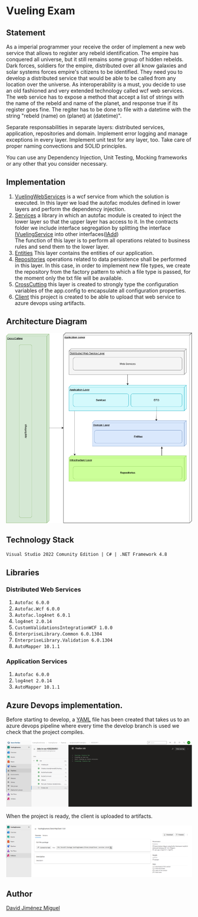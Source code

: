 # Vueling Exam

## Statement
As a imperial programmer your receive the order of implement a new web service that allows to register any rebeld identification. 
The empire has conquered all universe, but it still remains some group of hidden rebelds. Dark forces, soldiers for the empire, distributed over all know galaxies and solar systems forces empire's citizens to be identified. They need you to develop a distributed service that would be able to be called from any location over the universe. 
As interoperability is a must, you decide to use an old fashioned and very extended technology called wcf web services. 
The web service has to expose a method that accept a list of strings 
with the name of the rebeld and name of the planet, and response true if its register goes fine. The regiter has to be done to file with a datetime 
with the string "rebeld (name) on (planet) at (datetime)". 

Separate responsabilities in separate layers: distributed services, application, repositories and domain. Implement error logging and manage 
exceptions in every layer. Implement unit test for any layer, too. Take care of proper naming convections and SOLID principles. 

You can use any Dependency Injection, Unit Testing, Mocking frameworks or any other that you consider necessary. 
## Implementation
1. [VuelingWebServices](https://github.com/davidjimenez92/VuelingExamen/tree/master/VuelingExamen.Distributed.WebServices) is a wcf service from which the solution is executed. In this layer we load the autofac modules defined in lower layers and perform the dependency injection.
2. [Services](https://github.com/davidjimenez92/VuelingExamen/tree/master/VuelingExamen.Application.Services) a library in which an autofac module is created to inject the lower layer so that the upper layer has access to it. In the contracts folder we include interface segregation by splitting the interface [IVuelingService](https://github.com/davidjimenez92/VuelingExamen/blob/master/VuelingExamen.Application.Services/Contracts/IVuelingService.cs) into other interfaces([IAdd](https://github.com/davidjimenez92/VuelingExamen/blob/master/VuelingExamen.Application.Services/Contracts/IAdd.cs))<br>
The function of this layer is to perform all operations related to business rules and send them to the lower layer.
3. [Entities](https://github.com/davidjimenez92/VuelingExamen/tree/master/VuelingExamen.Domain.Entities)  This layer contains the entities of our application.
4. [Repositories](https://github.com/davidjimenez92/VuelingExamen/tree/master/VuelingExamen.Infrastructure.repositories) operations related to data persistence shall be performed in this layer. In this case, in order to implement new file types, we create the repository from the factory pattern to which a file type is passed, for the moment only the txt file will be available.
5. [CrossCutting](https://github.com/davidjimenez92/VuelingExamen/tree/master/VuelingExamen.CrossCutting.ProjectConfiguration) this layer is created to strongly type the configuration variables of the app.config to encapsulate all configuration properties.
6. [Client](https://github.com/davidjimenez92/VuelingExamen/tree/master/VuelingExamen.Client.HttpClient) this project is created to be able to upload that web service to azure devops using artifacts.
 
## Architecture Diagram
![UML DIAGRAM](https://github.com/davidjimenez92/VuelingExamen/blob/master/umlexam.png)
## Technology Stack
`Visual Studio 2022 Comunity Edition | C# | .NET Framework 4.8`
## Libraries
### Distributed Web Services
1. `Autofac 6.0.0`
2. `Autofac.Wcf 6.0.0` 
3. `Autofac.log4net 6.0.1`
4. `log4net 2.0.14`
5. `CustomValidationsIntegrationWCF 1.0.0`
6. `EnterpriseLibrary.Common 6.0.1304`
7. `EnterpriseLibrary.Validation 6.0.1304`
8. `AutoMapper 10.1.1`
### Application Services
1. `Autofac 6.0.0`
2. `log4net 2.0.14`
3. `AutoMapper 10.1.1`

## Azure Devops implementation.
Before starting to develop, a [YAML](https://github.com/davidjimenez92/VuelingExamen/blob/master/azure-pipelines.yml) file has been created that takes us to an azure devops pipeline where every time the develop branch is used we check that the project compiles.

![pipeline](https://github.com/davidjimenez92/VuelingExamen/blob/master/pipeline.png)

When the project is ready, the client is uploaded to artifacts.

![arfifacts-web](https://github.com/davidjimenez92/VuelingExamen/blob/master/artifact.png)
## Author
[David Jiménez Miguel](https://github.com/davidjimenez92)
